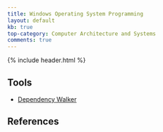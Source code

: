 ```yaml
---
title: Windows Operating System Programming
layout: default
kb: true
top-category: Computer Architecture and Systems
comments: true
---
```


{% include header.html %}

## Tools

* [Dependency Walker](http://www.dependencywalker.com/)

## References
